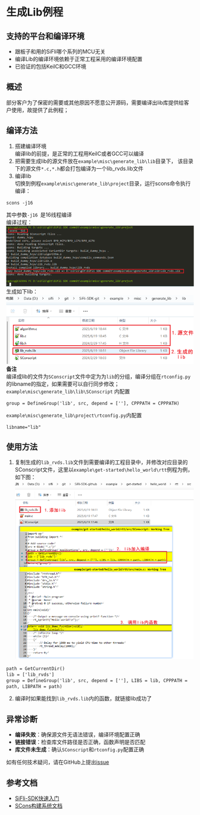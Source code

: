 # 生成Lib例程

## 支持的平台和编译环境
<!-- 支持哪些板子和芯片平台 -->
- 跟板子和用的SiFli哪个系列的MCU无关
- 编译Lib的编译环境依赖于正常工程采用的编译环境配置
- 已验证的包括KeilC和GCC环境

## 概述
部分客户为了保密的需要或其他原因不愿意公开源码，需要编译出lib库提供给客户使用，故提供了此例程；


## 编译方法
1. 搭建编译环境<br>
编译lib的前提，是正常的工程用KeilC或者GCC可以编译<br>
2. 把需要生成lib的源文件放在`example\misc\generate_lib\lib`目录下，
该目录下的源文件`*.c,*.h`都会打包编译为一个lib_rvds.lib文件
3. 编译lib<br>
切换到例程`example\misc\generate_lib\project`目录，运行scons命令执行编译：<br>
```
scons -j16
```
其中参数`-j16 `是16线程编译 <br>
编译过程：<br>
![alt text](assert/lib001.png)<br>
生成如下lib：<br>
![alt text](assert/lib002.png)<br>
**备注**<br>
编译成lib的文件为`SConscript`文件中定为为`lib`的分组，编译分组在`rtconfig.py`的libname的指定，如果需要可以自行同步修改；<br>
`example\misc\generate_lib\lib\SConscript` 内配置<br>
```
group = DefineGroup('lib', src, depend = [''], CPPPATH = CPPPATH)
```
`example\misc\generate_lib\project\rtconfig.py`内配置<br>
```
libname="lib"
```
## 使用方法
1. 复制生成的`lib_rvds.lib`文件到需要编译的工程目录中，并修改对应目录的SConscript文件，这里以`example\get-started\hello_world\rtt`例程为例，如下图：<br>
![alt text](assert/lib003.png)<br>
```
path = GetCurrentDir()
lib = ['lib_rvds']
group = DefineGroup('lib', src, depend = [''], LIBS = lib, CPPPATH = path, LIBPATH = path)
```
2. 编译时如果能找到`lib_rvds.lib`内的函数，就链接lib成功了<br>

## 异常诊断

- **编译失败**：确保源文件无语法错误，编译环境配置正确
- **链接错误**：检查库文件路径是否正确，函数声明是否匹配
- **库文件未生成**：确认`SConscript`和`rtconfig.py`配置正确

如有任何技术疑问，请在GitHub上提出[issue](https://github.com/OpenSiFli/SiFli-SDK/issues)

## 参考文档

- [SiFli-SDK快速入门](https://docs.sifli.com/projects/sdk/latest/sf32lb52x/quickstart/index.html)
- [SCons构建系统文档](https://scons.org/documentation.html)



